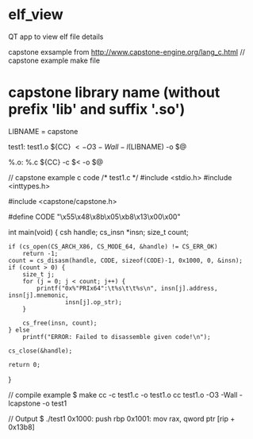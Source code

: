 # elf_view
QT app to view elf file details

capstone exsample from http://www.capstone-engine.org/lang_c.html
// capstone example make file
# capstone library name (without prefix 'lib' and suffix '.so')
LIBNAME = capstone

test1: test1.o
	${CC} $< -O3 -Wall -l$(LIBNAME) -o $@

%.o: %.c
	${CC} -c $< -o $@


// capstone example c code
/* test1.c */
#include <stdio.h>
#include <inttypes.h>

#include <capstone/capstone.h>

#define CODE "\x55\x48\x8b\x05\xb8\x13\x00\x00"

int main(void)
{
	csh handle;
	cs_insn *insn;
	size_t count;

	if (cs_open(CS_ARCH_X86, CS_MODE_64, &handle) != CS_ERR_OK)
		return -1;
	count = cs_disasm(handle, CODE, sizeof(CODE)-1, 0x1000, 0, &insn);
	if (count > 0) {
		size_t j;
		for (j = 0; j < count; j++) {
			printf("0x%"PRIx64":\t%s\t\t%s\n", insn[j].address, insn[j].mnemonic,
					insn[j].op_str);
		}

		cs_free(insn, count);
	} else
		printf("ERROR: Failed to disassemble given code!\n");

	cs_close(&handle);

    return 0;
}

// compile example
$ make
cc -c test1.c -o test1.o
cc test1.o -O3 -Wall -lcapstone -o test1

// Output
$ ./test1
0x1000:	push		rbp
0x1001:	mov		rax, qword ptr [rip + 0x13b8]